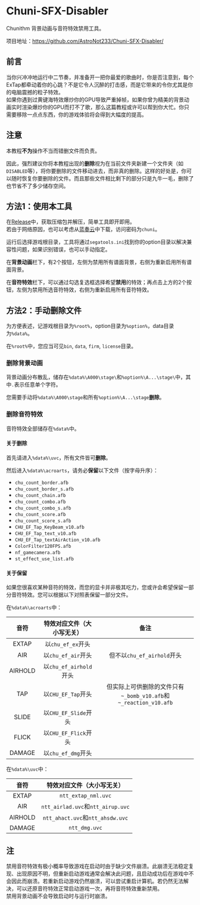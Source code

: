 # Chuni-SFX-Disabler

Chunithm 背景动画与音符特效禁用工具。

项目地址：https://github.com/AstroNot233/Chuni-SFX-Disabler/

## 前言

当你兴冲冲地运行中二节奏，并准备开一把你最爱的歌曲时，你是否注意到，每个ExTap都牵动着你的心跳？不是它令人沉醉的打击感，而是它带来的令你尤其是你的电脑震撼的粒子特效。</br>
如果你遇到过黄键海特效爆炒你的GPU导致严重掉帧，如果你曾为精美的背景动画实时渲染爆炒你的GPU而打不了歌，那么这篇教程或许可以帮到你大忙。你只需要移除一点点东西，你的游戏体验将会得到大幅度的提高。

## 注意

本教程**不为**操作不当而错删文件而负责。

因此，强烈建议你将本教程出现的**删除**视为在当前文件夹新建一个文件夹（如 `DISABLED`等），将你要删除的文件移动进去，而非真的删除。这样的好处是，你可以随时恢复你要删除的文件。而且那些文件相比剩下的部分只是九牛一毛，删除了也节省不了多少储存空间。

## 方法1：使用本工具

在[Release](https://github.com/AstroNot233/Chuni-SFX-Disabler/releases/latest)中，获取压缩包并解压，简单工具即开即用。</br>
若由于网络原因，也可以考虑从[蓝奏云](https://thornfieldzhu.lanzout.com/b0nz9p6hg)中下载，访问密码为`chuni`。

运行后选择游戏根目录，工具将通过`segatools.ini`找到你的option目录以解决兼容性问题，如果识别错误，也可以手动指定。

在**背景动画**栏下，有2个按钮，左侧为禁用所有谱面背景，右侧为重新启用所有谱面背景。

在**音符特效**栏下，可以通过勾选复选框选择希望**禁用**的特效；再点击上方的2个按钮，左侧为禁用所选音符特效，右侧为重新启用所有音符特效。

## 方法2：手动删除文件

为方便表述，记游戏根目录为`%root%`，option目录为`%option%`，data目录为`%data%`。

在`%root%`中，您应当可见`bin`, `data`, `firm`, `license`目录。

### 删除背景动画

背景动画分布散乱，储存在`%data%\A000\stage\`和`%option%\A...\stage\`中，其中`.`表示任意单个字符。

您需要手动将`%data%\A000\stage`和所有`%option%\A...\stage`**删除**。

### 删除音符特效

音符特效全部储存在`%data%`中。

#### 关于删除

首先请进入`%data%\uvc`，所有文件皆可**删除**。

然后进入`%data%\acroarts`，请务必**保留**以下文件（按字母升序）：

* `chu_count_border.afb`
* `chu_count_border_s.afb`
* `chu_count_chain.afb`
* `chu_count_combo.afb`
* `chu_count_combo_s.afb`
* `chu_count_score.afb`
* `chu_count_score_s.afb`
* `CHU_EF_Tap_KeyBeam_v10.afb`
* `CHU_EF_Tap_text_v10.afb`
* `CHU_EF_Tap_textAirAction_v10.afb`
* `ColorFilter120FPS.afb`
* `nf_gamecamera.afb`
* `st_effect_use_list.afb`

#### 关于保留

如果您很喜欢某种音符的特效，而您的显卡并非极其吃力，您或许会希望保留一部分音符特效。您可以根据以下对照表保留一部分文件。

在`%data%\acroarts`中：

|音符|特效对应文件（大小写无关）|备注|
|:-:|:-:|:-:|
|EXTAP|以`chu_ef_ex`开头||
|AIR|以`chu_ef_air`开头|但不以`chu_ef_airhold`开头|
|AIRHOLD|以`chu_ef_airhold`开头||
|TAP|以`CHU_EF_Tap`开头|但实际上可供删除的文件只有`~_bomb_v10.afb`和`~_reaction_v10.afb`|
|SLIDE|以`CHU_EF_Slide`开头||
|FLICK|以`CHU_EF_Flick`开头||
|DAMAGE|以`chu_ef_dmg`开头||

在`%data%\uvc`中：

|音符|特效对应文件（大小写无关）|
|:-:|:-:|
|EXTAP|`ntt_extap_nml.uvc`|
|AIR|`ntt_airlad.uvc`和`ntt_airup.uvc`|
|AIRHOLD|`ntt_ahact.uvc`和`ntt_ahsdw.uvc`|
|DAMAGE|`ntt_dmg.uvc`|

## 注

禁用音符特效有极小概率导致游戏在启动时由于缺少文件崩溃。此崩溃无法稳定复现、出现原因不明，但重新启动游戏通常会解决此问题，且启动成功后在游戏中不会因此而崩溃。若重新启动游戏仍然崩溃，可以尝试重启计算机。若仍然无法解决，可以还原音符特效正常启动游戏一次，再将音符特效重新禁用。</br>
禁用背景动画不会导致启动时与运行时崩溃。

